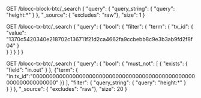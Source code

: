 GET /blocc-block-btc/_search
{
  "query": {
    "query_string": {
      "query": "height:*"
    }
  },
  "_source": { "excludes": "raw"},
  "size": 1
}

GET /blocc-tx-btc/_search
{
  "query": {
    "bool": {
      "filter": {
        "term": {
          "tx_id": {
            "value": "1370c5420340e218702c136711f21d2ca4662fa9ccbebb8c9e3b3ab9fd2f8f04"
          }        
        }
      }
    }
  }
}

GET /blocc-tx-btc/_search
{
  "query": {
    "bool": {
      "must_not": [
        { "exists": { "field": "in.out" } },
        {"term": { "in.tx_id":"0000000000000000000000000000000000000000000000000000000000000000" }}
      ],
      "filter": {
        "query_string": {
          "query": "height:*"
        }        
      }
    }
  },
  "_source": { "excludes": "raw"},
  "size": 20
}
